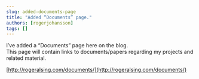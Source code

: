 ```yaml
---
slug: added-documents-page
title: "Added “Documents” page."
authors: [rogerjohansson]
tags: []
---
```

I’ve added a “Documents” page here on the blog.  
This page will contain links to documents/papers regarding my projects and related material.

<!-- truncate -->

[http://rogeralsing.com/documents/](http://rogeralsing.com/documents/)
